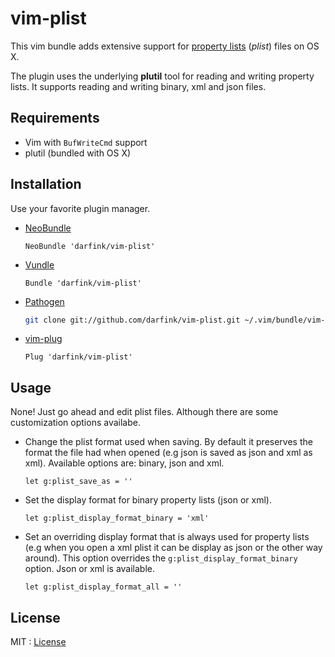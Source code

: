 # vim-plist

This vim bundle adds extensive support for [property lists](http://en.wikipedia.org/wiki/Property_list) (*plist*) files on OS X.

The plugin uses the underlying **plutil** tool for reading and writing property
lists. It supports reading and writing binary, xml and json files.

## Requirements

- Vim with `BufWriteCmd` support
- plutil (bundled with OS X)

## Installation

Use your favorite plugin manager.

- [NeoBundle][neobundle]

    ```vim
    NeoBundle 'darfink/vim-plist'
    ```

- [Vundle][vundle]

    ```vim
    Bundle 'darfink/vim-plist'
    ```

- [Pathogen][pathogen]

    ```sh
    git clone git://github.com/darfink/vim-plist.git ~/.vim/bundle/vim-plist
    ```

- [vim-plug][vim-plug]

    ```vim
    Plug 'darfink/vim-plist'
    ```

## Usage

None! Just go ahead and edit plist files. Although there are some customization
options availabe.

* Change the plist format used when saving. By default it preserves the format
  the file had when opened (e.g json is saved as json and xml as xml).
  Available options are: binary, json and xml.

    ```vim
    let g:plist_save_as = ''
    ```

* Set the display format for binary property lists (json or xml).

    ```vim
    let g:plist_display_format_binary = 'xml'
    ```

* Set an overriding display format that is always used for property lists (e.g
  when you open a xml plist it can be display as json or the other way around).
  This option overrides the `g:plist_display_format_binary` option. Json or xml
  is available.

    ```vim
    let g:plist_display_format_all = ''
    ```

## License

MIT : [License][license]

[neobundle]: https://github.com/Shougo/neobundle.vim
[vundle]: https://github.com/gmarik/vundle
[pathogen]: https://github.com/tpope/vim-pathogen
[vim-plug]: https://github.com/junegunn/vim-plug
[license]: https://github.com/darfink/vim-plist/blob/master/LICENSE
